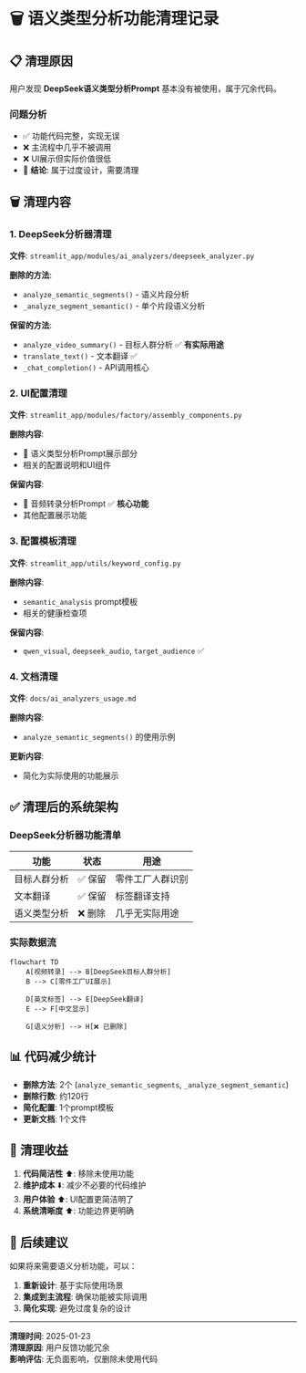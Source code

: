# 🗑️ 语义类型分析功能清理记录

## 📋 **清理原因**

用户发现 **DeepSeek语义类型分析Prompt** 基本没有被使用，属于冗余代码。

### **问题分析**
- ✅ 功能代码完整，实现无误
- ❌ 主流程中几乎不被调用
- ❌ UI展示但实际价值很低
- 🔴 **结论**: 属于过度设计，需要清理

## 🗑️ **清理内容**

### **1. DeepSeek分析器清理**
**文件**: `streamlit_app/modules/ai_analyzers/deepseek_analyzer.py`

**删除的方法**:
- `analyze_semantic_segments()` - 语义片段分析
- `_analyze_segment_semantic()` - 单个片段语义分析

**保留的方法**:
- `analyze_video_summary()` - 目标人群分析 ✅ **有实际用途**
- `translate_text()` - 文本翻译 ✅
- `_chat_completion()` - API调用核心

### **2. UI配置清理**
**文件**: `streamlit_app/modules/factory/assembly_components.py`

**删除内容**:
- 🎯 语义类型分析Prompt展示部分
- 相关的配置说明和UI组件

**保留内容**:
- 🎤 音频转录分析Prompt ✅ **核心功能**
- 其他配置展示功能

### **3. 配置模板清理**
**文件**: `streamlit_app/utils/keyword_config.py`

**删除内容**:
- `semantic_analysis` prompt模板
- 相关的健康检查项

**保留内容**:
- `qwen_visual`, `deepseek_audio`, `target_audience` ✅

### **4. 文档清理**
**文件**: `docs/ai_analyzers_usage.md`

**删除内容**:
- `analyze_semantic_segments()` 的使用示例

**更新内容**:
- 简化为实际使用的功能展示

## ✅ **清理后的系统架构**

### **DeepSeek分析器功能清单**
| 功能 | 状态 | 用途 |
|------|------|------|
| 目标人群分析 | ✅ 保留 | 零件工厂人群识别 |
| 文本翻译 | ✅ 保留 | 标签翻译支持 |
| 语义类型分析 | ❌ 删除 | 几乎无实际用途 |

### **实际数据流**
```mermaid
flowchart TD
    A[视频转录] --> B[DeepSeek目标人群分析]
    B --> C[零件工厂UI展示]
    
    D[英文标签] --> E[DeepSeek翻译]
    E --> F[中文显示]
    
    G[语义分析] --> H[❌ 已删除]
```

## 📊 **代码减少统计**

- **删除方法**: 2个 (`analyze_semantic_segments`, `_analyze_segment_semantic`)
- **删除行数**: 约120行
- **简化配置**: 1个prompt模板
- **更新文档**: 1个文件

## 🎯 **清理收益**

1. **代码简洁性** ⬆️: 移除未使用功能
2. **维护成本** ⬇️: 减少不必要的代码维护
3. **用户体验** ⬆️: UI配置更简洁明了
4. **系统清晰度** ⬆️: 功能边界更明确

## 🔄 **后续建议**

如果将来需要语义分析功能，可以：

1. **重新设计**: 基于实际使用场景
2. **集成到主流程**: 确保功能被实际调用
3. **简化实现**: 避免过度复杂的设计

---

**清理时间**: 2025-01-23  
**清理原因**: 用户反馈功能冗余  
**影响评估**: 无负面影响，仅删除未使用代码 